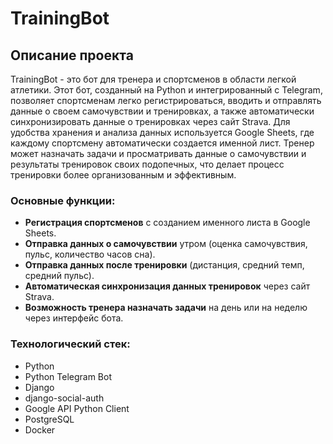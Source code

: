 # TrainingBot

## Описание проекта

TrainingBot - это бот для тренера и спортсменов в области легкой атлетики. Этот бот, созданный на Python и интегрированный с Telegram, позволяет спортсменам легко регистрироваться, вводить и отправлять данные о своем самочувствии и тренировках, а также автоматически синхронизировать данные о тренировках через сайт Strava. Для удобства хранения и анализа данных используется Google Sheets, где каждому спортсмену автоматически создается именной лист. Тренер может назначать задачи и просматривать данные о самочувствии и результаты тренировок своих подопечных, что делает процесс тренировки более организованным и эффективным.

### Основные функции:

- **Регистрация спортсменов** с созданием именного листа в Google Sheets.
- **Отправка данных о самочувствии** утром (оценка самочувствия, пульс, количество часов сна).
- **Отправка данных после тренировки** (дистанция, средний темп, средний пульс).
- **Автоматическая синхронизация данных тренировок** через сайт Strava.
- **Возможность тренера назначать задачи** на день или на неделю через интерфейс бота.

### Технологический стек:

- Python
- Python Telegram Bot
- Django
- django-social-auth
- Google API Python Client
- PostgreSQL
- Docker
